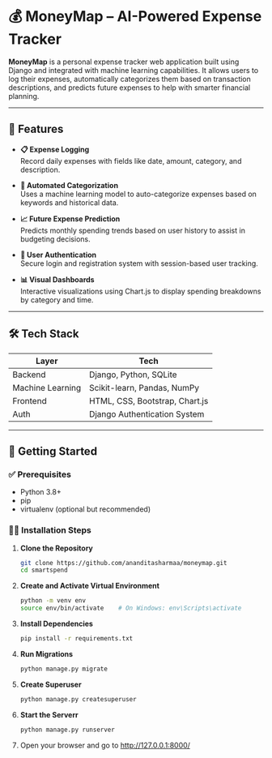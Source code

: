 # 💰 MoneyMap – AI-Powered Expense Tracker

**MoneyMap** is a personal expense tracker web application built using Django and integrated with machine learning capabilities. It allows users to log their expenses, automatically categorizes them based on transaction descriptions, and predicts future expenses to help with smarter financial planning.

---

## 📌 Features

- **📋 Expense Logging**  
  Record daily expenses with fields like date, amount, category, and description.

- **🤖 Automated Categorization**  
  Uses a machine learning model to auto-categorize expenses based on keywords and historical data.

- **📈 Future Expense Prediction**  
  Predicts monthly spending trends based on user history to assist in budgeting decisions.

- **🔐 User Authentication**  
  Secure login and registration system with session-based user tracking.

- **📊 Visual Dashboards**  
  Interactive visualizations using Chart.js to display spending breakdowns by category and time.

---

## 🛠 Tech Stack

| Layer       | Tech                          |
|-------------|-------------------------------|
| Backend     | Django, Python, SQLite        |
| Machine Learning | Scikit-learn, Pandas, NumPy    |
| Frontend    | HTML, CSS, Bootstrap, Chart.js |
| Auth        | Django Authentication System  |

---

## 🚀 Getting Started

### ✅ Prerequisites

- Python 3.8+
- pip
- virtualenv (optional but recommended)

### 🧑‍💻 Installation Steps

1. **Clone the Repository**
   ```bash
   git clone https://github.com/ananditasharmaa/moneymap.git
   cd smartspend
   ```
2. **Create and Activate Virtual Environment**
   ```bash
   python -m venv env
   source env/bin/activate    # On Windows: env\Scripts\activate
   ```
3. **Install Dependencies**

   ```bash
   pip install -r requirements.txt
   ```
4. **Run Migrations**
   ```bash
   python manage.py migrate
   ```
5. **Create Superuser**
   ```bash
   python manage.py createsuperuser
   ```
6. **Start the Serverr**
   ```bash
   python manage.py runserver
   ```
7. Open your browser and go to http://127.0.0.1:8000/

